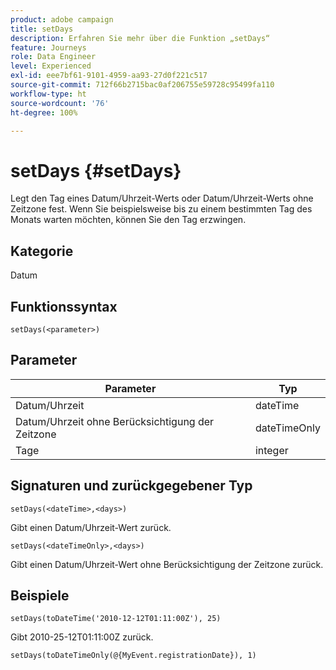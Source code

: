 ```yaml
---
product: adobe campaign
title: setDays
description: Erfahren Sie mehr über die Funktion „setDays“
feature: Journeys
role: Data Engineer
level: Experienced
exl-id: eee7bf61-9101-4959-aa93-27d0f221c517
source-git-commit: 712f66b2715bac0af206755e59728c95499fa110
workflow-type: ht
source-wordcount: '76'
ht-degree: 100%

---
```


# setDays {#setDays}

Legt den Tag eines Datum/Uhrzeit-Werts oder Datum/Uhrzeit-Werts ohne Zeitzone fest. Wenn Sie beispielsweise bis zu einem bestimmten Tag des Monats warten möchten, können Sie den Tag erzwingen.

## Kategorie

Datum

## Funktionssyntax

`setDays(<parameter>)`

## Parameter

| Parameter | Typ |
|--- |--- |
| Datum/Uhrzeit | dateTime |
| Datum/Uhrzeit ohne Berücksichtigung der Zeitzone | dateTimeOnly |
| Tage | integer |

## Signaturen und zurückgegebener Typ

`setDays(<dateTime>,<days>)`

Gibt einen Datum/Uhrzeit-Wert zurück.

`setDays(<dateTimeOnly>,<days>)`

Gibt einen Datum/Uhrzeit-Wert ohne Berücksichtigung der Zeitzone zurück.

## Beispiele

`setDays(toDateTime('2010-12-12T01:11:00Z'), 25)`

Gibt 2010-25-12T01:11:00Z zurück.

`setDays(toDateTimeOnly(@{MyEvent.registrationDate}), 1)`
